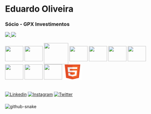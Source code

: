 # Eduardo Oliveira
### Sócio - GPX Investimentos

<div align="">
  <a href="https://github.com/eduardorco">
    <img height="145em" src="https://github-readme-stats.vercel.app/api?username=eduardorco&count_private=true&include_all_commits=true&show_icons=true&theme=dark&hide_border=false&show_owner=true&bg_color=00000000"/>
    <img height="145em" src="https://github-readme-stats.vercel.app/api/top-langs/?username=eduardorco&theme=dark&hide_border=false&&layout=compact&bg_color=00000000"/>
  </a>
</div>

<div style="display: inline_block"><br>
  
  <img align="center" height="50" width="60" src="https://cdn.jsdelivr.net/gh/devicons/devicon/icons/python/python-original.svg" />
    
  <img align="center" height="50" width="60" src="https://cdn.jsdelivr.net/gh/devicons/devicon/icons/pandas/pandas-original-wordmark.svg" />
  
  <img align="center" height="70" width="80" src="https://cdn.jsdelivr.net/gh/devicons/devicon@latest/icons/flask/flask-original-wordmark.svg" />
    
  <img align="center" height="50" width="60" src="https://cdn.jsdelivr.net/gh/devicons/devicon/icons/mysql/mysql-original-wordmark.svg" />

  <img align="center" height="50" width="60" src="https://cdn.jsdelivr.net/gh/devicons/devicon@latest/icons/selenium/selenium-original.svg" />
          
  <img align="center" height="50" width="60" src="https://cdn.jsdelivr.net/gh/devicons/devicon@latest/icons/amazonwebservices/amazonwebservices-original-wordmark.svg" />
          
  <img align="center" height="50" width="60" src="https://cdn.jsdelivr.net/gh/devicons/devicon@latest/icons/graphql/graphql-plain.svg" />
          
  <img align="center" height="50" width="60" src="https://cdn.jsdelivr.net/gh/devicons/devicon/icons/git/git-original.svg" />
  
  <img align="center" height="50" width="60" src="https://cdn.jsdelivr.net/gh/devicons/devicon/icons/linux/linux-original.svg" />
  
  <img align="center" height="50" width="60" src="https://cdn.jsdelivr.net/gh/devicons/devicon@latest/icons/vscode/vscode-original.svg" />
          
  <img align="center" height="50" width="60" src="https://raw.githubusercontent.com/devicons/devicon/master/icons/html5/html5-original.svg">

</div>

#

[![Linkedin](https://img.shields.io/badge/LinkedIn-0077B5?style=for-the-badge&logo=linkedin&logoColor=white)](https://www.linkedin.com/in/eduardo-oliveira-579520157/)
[![Instagram](https://img.shields.io/badge/Instagram-E4405F?style=for-the-badge&logo=instagram&logoColor=white)](https://www.instagram.com/eduardorco11/)
[![Twitter](https://img.shields.io/badge/Twitter-1DA1F2?style=for-the-badge&logo=twitter&logoColor=white)](https://twitter.com/eduardorco11)



###

<picture>
  <source media="(prefers-color-scheme: dark)" srcset="github-snake-dark.svg" />
  <source media="(prefers-color-scheme: light)" srcset="github-snake.svg" />
  <img alt="github-snake" src="github-snake.svg" />
</picture>
